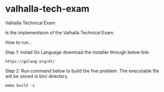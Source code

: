 # valhalla-tech-exam
Valhalla Technical Exam

Is the implementaion of the Valhalla Technical Exam.

How to run...

Step 1: Install Go Language download the installer through below link:

    https://golang.org/dl/

Step 2: Run command below to build the five problem. The executable
        file will be stored in bin/ directory.

    make build -s
    
  

